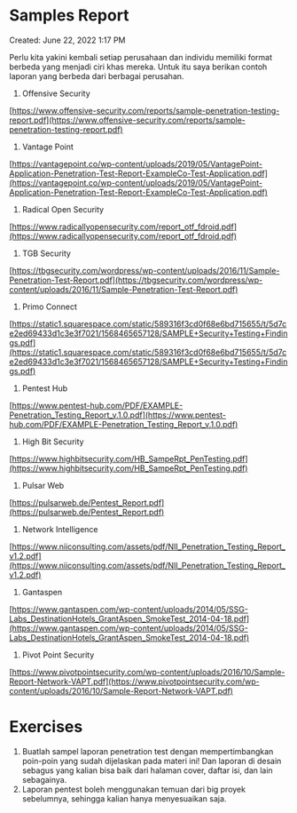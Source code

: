 # Samples Report

Created: June 22, 2022 1:17 PM

Perlu kita yakini kembali setiap perusahaan dan individu memiliki format berbeda yang menjadi ciri khas mereka. Untuk itu saya berikan contoh laporan yang berbeda dari berbagai perusahan.

1. Offensive Security

[https://www.offensive-security.com/reports/sample-penetration-testing-report.pdf](https://www.offensive-security.com/reports/sample-penetration-testing-report.pdf)

1. Vantage Point

[https://vantagepoint.co/wp-content/uploads/2019/05/VantagePoint-Application-Penetration-Test-Report-ExampleCo-Test-Application.pdf](https://vantagepoint.co/wp-content/uploads/2019/05/VantagePoint-Application-Penetration-Test-Report-ExampleCo-Test-Application.pdf)

1. Radical Open Security

[https://www.radicallyopensecurity.com/report_otf_fdroid.pdf](https://www.radicallyopensecurity.com/report_otf_fdroid.pdf)

1. TGB Security

[https://tbgsecurity.com/wordpress/wp-content/uploads/2016/11/Sample-Penetration-Test-Report.pdf](https://tbgsecurity.com/wordpress/wp-content/uploads/2016/11/Sample-Penetration-Test-Report.pdf)

1. Primo Connect

[https://static1.squarespace.com/static/589316f3cd0f68e6bd715655/t/5d7ce2ed69433d1c3e3f7021/1568465657128/SAMPLE+Security+Testing+Findings.pdf](https://static1.squarespace.com/static/589316f3cd0f68e6bd715655/t/5d7ce2ed69433d1c3e3f7021/1568465657128/SAMPLE+Security+Testing+Findings.pdf)

1. Pentest Hub

[https://www.pentest-hub.com/PDF/EXAMPLE-Penetration_Testing_Report_v.1.0.pdf](https://www.pentest-hub.com/PDF/EXAMPLE-Penetration_Testing_Report_v.1.0.pdf)

1. High Bit Security

[https://www.highbitsecurity.com/HB_SampeRpt_PenTesting.pdf](https://www.highbitsecurity.com/HB_SampeRpt_PenTesting.pdf)

1. Pulsar Web

[https://pulsarweb.de/Pentest_Report.pdf](https://pulsarweb.de/Pentest_Report.pdf)

1. Network Intelligence

[https://www.niiconsulting.com/assets/pdf/NII_Penetration_Testing_Report_v1.2.pdf](https://www.niiconsulting.com/assets/pdf/NII_Penetration_Testing_Report_v1.2.pdf)

1. Gantaspen

[https://www.gantaspen.com/wp-content/uploads/2014/05/SSG-Labs_DestinationHotels_GrantAspen_SmokeTest_2014-04-18.pdf](https://www.gantaspen.com/wp-content/uploads/2014/05/SSG-Labs_DestinationHotels_GrantAspen_SmokeTest_2014-04-18.pdf)

1. Pivot Point Security

[https://www.pivotpointsecurity.com/wp-content/uploads/2016/10/Sample-Report-Network-VAPT.pdf](https://www.pivotpointsecurity.com/wp-content/uploads/2016/10/Sample-Report-Network-VAPT.pdf)

# **Exercises**

1. Buatlah sampel laporan penetration test dengan mempertimbangkan poin-poin yang sudah dijelaskan pada materi ini! Dan laporan di desain sebagus yang kalian bisa baik dari halaman cover, daftar isi, dan lain sebagainya.
2. Laporan pentest boleh menggunakan temuan dari big proyek sebelumnya, sehingga kalian hanya menyesuaikan saja.